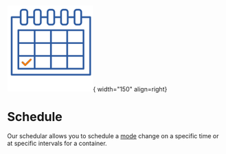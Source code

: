 ![Schedule](../images/application_schedule.png){ width="150" align=right}

# Schedule

Our schedular allows you to schedule a [mode](modes.md) change on a specific time or at specific intervals for a container.